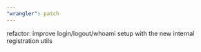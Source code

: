 ```yaml
---
"wrangler": patch
---
```


refactor: improve login/logout/whoami setup with the new internal registration utils
